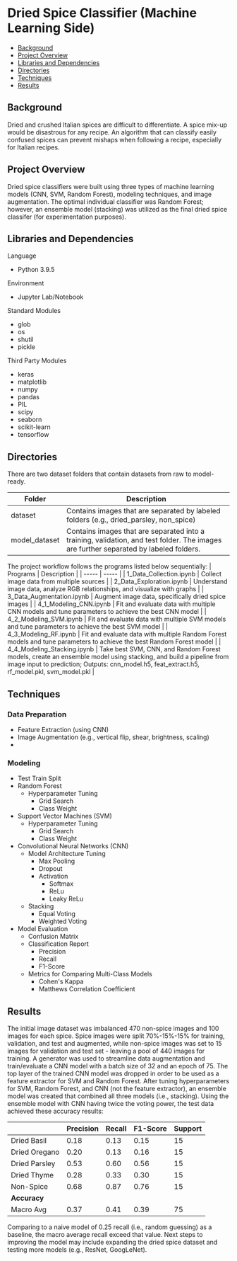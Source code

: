 # Dried Spice Classifier (Machine Learning Side)

* [Background](#background)
* [Project Overview](#project-overview)
* [Libraries and Dependencies](#libraries-and-dependencies)
* [Directories](#directories)
* [Techniques](#techniques)
* [Results](#results)

## Background
Dried and crushed Italian spices are difficult to differentiate. A spice mix-up would be disastrous for any recipe. An algorithm that can classify easily confused spices can prevent mishaps when following a recipe, especially for Italian recipes.

## Project Overview
Dried spice classifiers were built using three types of machine learning models (CNN, SVM, Random Forest), modeling techniques, and image augmentation. The optimal individual classifier was Random Forest; however, an ensemble model (stacking) was utilized as the final dried spice classifer (for experimentation purposes).


## Libraries and Dependencies
Language
- Python 3.9.5

Environment
- Jupyter Lab/Notebook

Standard Modules
- glob
- os
- shutil
- pickle

Third Party Modules
- keras
- matplotlib
- numpy
- pandas
- PIL
- scipy
- seaborn
- scikit-learn
- tensorflow

## Directories
There are two dataset folders that contain datasets from raw to model-ready.

| Folder | Description |
| ----- | ----- |
| dataset | Contains images that are separated by labeled folders (e.g., dried_parsley, non_spice) |
| model_dataset | Contains images that are separated into a training, validation, and test folder. The images are further separated by labeled folders. |

The project workflow follows the programs listed below sequentially:
| Programs | Description |
| ----- | ----- |
| 1_Data_Collection.ipynb | Collect image data from multiple sources |
| 2_Data_Exploration.ipynb | Understand image data, analyze RGB relationships, and visualize with graphs |
| 3_Data_Augmentation.ipynb | Augment image data, specifically dried spice images |
| 4_1_Modeling_CNN.ipynb | Fit and evaluate data with multiple CNN models and tune parameters to achieve the best CNN model |
| 4_2_Modeling_SVM.ipynb | Fit and evaluate data with multiple SVM models and tune parameters to achieve the best SVM model |
| 4_3_Modeling_RF.ipynb | Fit and evaluate data with multiple Random Forest models and tune parameters to achieve the best Random Forest model |
| 4_4_Modeling_Stacking.ipynb | Take best SVM, CNN, and Random Forest models, create an ensemble model using stacking, and build a pipeline from image input to prediction; Outputs: cnn_model.h5, feat_extract.h5,  rf_model.pkl, svm_model.pkl |

## Techniques
### Data Preparation
- Feature Extraction (using CNN)
- Image Augmentation (e.g., vertical flip, shear, brightness, scaling)
- 
### Modeling
- Test Train Split
- Random Forest
  - Hyperparameter Tuning
    - Grid Search
    - Class Weight
- Support Vector Machines (SVM)
  - Hyperparameter Tuning
    - Grid Search
    - Class Weight
- Convolutional Neural Networks (CNN)
  - Model Architecture Tuning
    - Max Pooling
    - Dropout
    - Activation
      - Softmax
      - ReLu
      - Leaky ReLu
  - Stacking
    - Equal Voting
    - Weighted Voting
- Model Evaluation
  - Confusion Matrix
  - Classification Report
    - Precision
    - Recall
    - F1-Score
  - Metrics for Comparing Multi-Class Models
    - Cohen's Kappa
    - Matthews Correlation Coefficient

## Results
The initial image dataset was imbalanced 470 non-spice images and 100 images for each spice. Spice images were split 70%-15%-15% for training, validation, and test and augmented, while non-spice images was set to 15 images for validation and test set - leaving a pool of 440 images for training. A generator was used to streamline data augmentation and train/evaluate a CNN model with a batch size of 32 and an epoch of 75. The top layer of the trained CNN model was dropped in order to be used as a feature extractor for SVM and Random Forest. After tuning hyperparameters for SVM, Random Forest, and CNN (not the feature extractor), an ensemble model was created that combined all three models (i.e., stacking). Using the ensemble model with CNN having twice the voting power, the test data achieved these accuracy results:

|       | Precision | Recall | F1-Score | Support |
| ----- | ----- | ----- | ----- | ----- |
| Dried Basil | 0.18 | 0.13 | 0.15 | 15 |
| Dried Oregano | 0.20 | 0.13 | 0.16 | 15 |
| Dried Parsley | 0.53 | 0.60 | 0.56 | 15 |
| Dried Thyme | 0.28 | 0.33 | 0.30 | 15 |
| Non-Spice | 0.68 | 0.87 | 0.76 | 15 |
| **Accuracy** | | | | |
| Macro Avg| 0.37 | 0.41 | 0.39 | 75 |

Comparing to a naive model of 0.25 recall (i.e., random guessing) as a baseline, the macro average recall exceed that value. Next steps to improving the model may include expanding the dried spice dataset and testing more models (e.g., ResNet, GoogLeNet).
